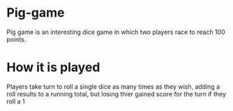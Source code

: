 # Pig-game
Pig game is an interesting dice game in which two players race to reach 100 points.

# How it is played
Players take turn to roll a single dice as many times as they wish, adding a roll results to a running total, but losing thier gained score for the turn if they roll a 1

